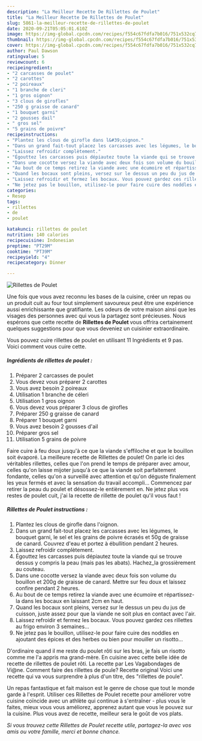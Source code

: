 ```yaml
---
description: "La Meilleur Recette De Rillettes de Poulet"
title: "La Meilleur Recette De Rillettes de Poulet"
slug: 5861-la-meilleur-recette-de-rillettes-de-poulet
date: 2020-09-21T05:05:01.610Z
image: https://img-global.cpcdn.com/recipes/f554c67fdfa7b016/751x532cq70/rillettes-de-poulet-photo-principale-de-la-recette.jpg
thumbnail: https://img-global.cpcdn.com/recipes/f554c67fdfa7b016/751x532cq70/rillettes-de-poulet-photo-principale-de-la-recette.jpg
cover: https://img-global.cpcdn.com/recipes/f554c67fdfa7b016/751x532cq70/rillettes-de-poulet-photo-principale-de-la-recette.jpg
author: Paul Dawson
ratingvalue: 5
reviewcount: 6
recipeingredient:
- "2 carcasses de poulet"
- "2 carottes"
- "2 poireaux"
- "1 branche de cleri"
- "1 gros oignon"
- "3 clous de girofles"
- "250 g graisse de canard"
- "1 bouquet garni"
- "2 gousses dail"
- " gros sel"
- "5 grains de poivre"
recipeinstructions:
- "Plantez les clous de girofle dans l&#39;oignon."
- "Dans un grand fait-tout placez les carcasses avec les légumes, le bouquet garni, le sel et les grains de poivre écrasés et 50g de graisse de canard. Couvrez d&#39;eau et portez à ébullition pendant 2 heures."
- "Laissez refroidir complètement."
- "Égouttez les carcasses puis dépiautez toute la viande qui se trouve dessus y compris la peau (mais pas les abats). Hachez_la grossièrement au couteau."
- "Dans une cocotte versez la viande avec deux fois son volume du bouillon et 200g de graisse de canard. Mettre sur feu doux et laissez confire pendant 2 heures."
- "Au bout de ce temps retirez la viande avec une écumoire et répartissez-la dans les bocaux en laissant 2cm en haut."
- "Quand les bocaux sont pleins, versez sur le dessus un peu du jus de cuisson, juste assez pour que la viande ne soit plus en contact avec l&#39;air."
- "Laissez refroidir et fermez les bocaux. Vous pouvez gardez ces rillettes au frigo environ 3 semaines..."
- "Ne jetez pas le bouillon, utilisez-le pour faire cuire des noddles en ajoutant des épices et des herbes ou bien pour mouiller un risotto..."
categories:
- Resep
tags:
- rillettes
- de
- poulet

katakunci: rillettes de poulet 
nutrition: 140 calories
recipecuisine: Indonesian
preptime: "PT29M"
cooktime: "PT39M"
recipeyield: "4"
recipecategory: Dinner

---
```



![Rillettes de Poulet](https://img-global.cpcdn.com/recipes/f554c67fdfa7b016/751x532cq70/rillettes-de-poulet-photo-principale-de-la-recette.jpg)

Une fois que vous avez reconnu les bases de la cuisine, créer un repas ou un produit cuit au four tout simplement savoureux peut être une expérience aussi enrichissante que gratifiante. Les odeurs de votre maison ainsi que les visages des personnes avec qui vous la partagez sont précieuses. Nous espérons que cette recette de <strong> Rillettes de Poulet </strong> vous offrira certainement quelques suggestions pour que vous deveniez un cuisinier extraordinaire.

<!--inarticleads1-->

Vous pouvez cuire rillettes de poulet en utilisant 11 Ingrédients et 9 pas. Voici comment vous cuire cette.

##### Ingrédients de rillettes de poulet :

1. Préparer 2 carcasses de poulet
1. Vous devez vous préparer 2 carottes
1. Vous avez besoin 2 poireaux
1. Utilisation 1 branche de céleri
1. Utilisation 1 gros oignon
1. Vous devez vous préparer 3 clous de girofles
1. Préparer 250 g graisse de canard
1. Préparer 1 bouquet garni
1. Vous avez besoin 2 gousses d&#39;ail
1. Préparer  gros sel
1. Utilisation 5 grains de poivre


Faire cuire à feu doux jusqu&#39;à ce que la viande s&#39;effiloche et que le bouillon soit évaporé. La meilleure recette de Rillettes de poulet! On parle ici des véritables rillettes, celles que l&#39;on prend le temps de préparer avec amour, celles qu&#39;on laisse mijoter jusqu&#39;à ce que la viande soit parfaitement fondante, celles qu&#39;on a surveillé avec attention et qu&#39;on déguste finalement les yeux fermés et avec la sensation du travail accompli… Commencez par retirer la peau du poulet et désossez-le entièrement en. Ne jetez plus vos restes de poulet cuit, j&#39;ai la recette de rillette de poulet qu&#39;il vous faut ! 

<!--inarticleads2-->

##### Rillettes de Poulet instructions :

1. Plantez les clous de girofle dans l&#39;oignon.
1. Dans un grand fait-tout placez les carcasses avec les légumes, le bouquet garni, le sel et les grains de poivre écrasés et 50g de graisse de canard. Couvrez d&#39;eau et portez à ébullition pendant 2 heures.
1. Laissez refroidir complètement.
1. Égouttez les carcasses puis dépiautez toute la viande qui se trouve dessus y compris la peau (mais pas les abats). Hachez_la grossièrement au couteau.
1. Dans une cocotte versez la viande avec deux fois son volume du bouillon et 200g de graisse de canard. Mettre sur feu doux et laissez confire pendant 2 heures.
1. Au bout de ce temps retirez la viande avec une écumoire et répartissez-la dans les bocaux en laissant 2cm en haut.
1. Quand les bocaux sont pleins, versez sur le dessus un peu du jus de cuisson, juste assez pour que la viande ne soit plus en contact avec l&#39;air.
1. Laissez refroidir et fermez les bocaux. Vous pouvez gardez ces rillettes au frigo environ 3 semaines...
1. Ne jetez pas le bouillon, utilisez-le pour faire cuire des noddles en ajoutant des épices et des herbes ou bien pour mouiller un risotto...


D&#39;ordinaire quand il me reste du poulet rôti sur les bras, je fais un risotto comme me l&#39;a appris ma grand-mère. En cuisine avec cette belle idée de recette de rillettes de poulet rôti. La recette par Les Vagabondages de Vi@ne. Comment faire des rillettes de poule? Recette original Voici une recette qui va vous surprendre à plus d&#39;un titre, des &#34;rillettes de poule&#34;. 

<!--inarticleads1-->

<p>
Un repas fantastique et fait maison est le genre de chose que tout le monde garde à l'esprit. Utiliser ces Rillettes de Poulet recette pour améliorer votre cuisine coïncide avec un athlète qui continue à s'entraîner - plus vous le faites, mieux vous vous améliorez, apprenez autant que vous le pouvez sur la cuisine. Plus vous avez de recette, meilleur sera le goût de vos plats.
</p>

<p>
<i>Si vous trouvez cette Rillettes de Poulet recette utile, partagez-la avec vos amis ou votre famille, merci et bonne chance.</i>
</p>
